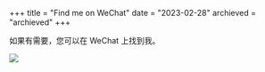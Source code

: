 +++
title = "Find me on WeChat"
date = "2023-02-28"
archieved = "archieved"
+++

如果有需要，您可以在 WeChat 上找到我。

![](../images/wechat.jpg)